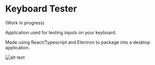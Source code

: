 # Keyboard Tester

(Work in progress)

Application used for testing inputs on your keyboard.

Made using React/Typescript and Electron to package into a desktop application.

![alt text](https://i.ibb.co/nL9V2TQ/image.png)
